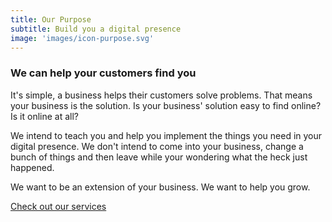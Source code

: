 ```yaml
---
title: Our Purpose
subtitle: Build you a digital presence
image: 'images/icon-purpose.svg'
---
```

<h3 class="lead">We can help your customers find you</h3>

It's simple, a business helps their customers solve problems. That means your business is the solution. Is your business' solution easy to find online? Is it online at all?

We intend to teach you and help you implement the things you need in your digital presence. We don't intend to come into your business, change a bunch of things and then leave while your wondering what the heck just happened.

We want to be an extension of your business. We want to help you grow.

<a class="btn-primary" href="/services">Check out our services</a>